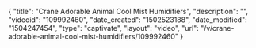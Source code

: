 {
    "title": "Crane Adorable Animal Cool Mist Humidifiers",
    "description": "",
    "videoid": "109992460",
    "date_created": "1502523188",
    "date_modified": "1504247454",
    "type": "captivate",
    "layout": "video",
    "url": "\/v\/crane-adorable-animal-cool-mist-humidifiers\/109992460"
}
